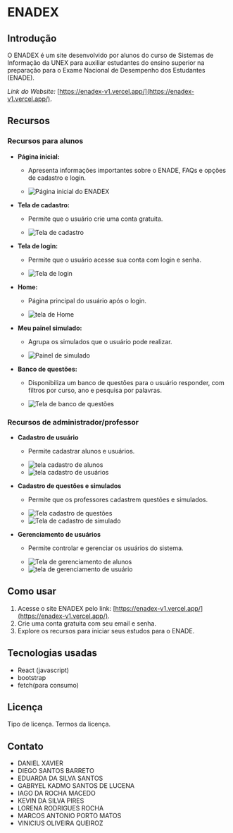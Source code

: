 # **ENADEX**

## Introdução

O ENADEX é um site desenvolvido por alunos do curso de Sistemas de Informação da UNEX para auxiliar estudantes do ensino superior na preparação para o Exame Nacional de Desempenho dos Estudantes (ENADE).

*Link do Website:* [https://enadex-v1.vercel.app/](https://enadex-v1.vercel.app/).

## **Recursos**

### Recursos para alunos

* **Página inicial:**
    * Apresenta informações importantes sobre o ENADE, FAQs e opções de cadastro e login.

    * <img src= "src\screen\Landing_Page1.JPG" alt="Página inicial do ENADEX"/>

* **Tela de cadastro:**
    * Permite que o usuário crie uma conta gratuita.

    * <img src= "src\screen\tela_cadastro1.JPG"  alt="Tela de cadastro"/>

* **Tela de login:**
    * Permite que o usuário acesse sua conta com login e senha.

    * <img src= "src\screen\tela_login1.JPG"  alt="Tela de login"/>

* **Home:**
    *  Página principal do usuário após o login.

    * <img src= "src\screen\home.JPG"  alt="tela de Home"/>

* **Meu painel simulado:**
    * Agrupa os simulados que o usuário pode realizar.

    * <img src= "src\screen\Painel_simulado.JPG"  alt="Painel de simulado"/>

* **Banco de questões:**
    * Disponibiliza um banco de questões para o usuário responder, com filtros por curso, ano e pesquisa por palavras.

    * <img src= "src\screen\banco_questaos.JPG"  alt="Tela de banco de questões"/>


### Recursos de administrador/professor

* **Cadastro de usuário**
    * Permite cadastrar alunos e usuários.

    * <img src= "src\screen\cadastro_aluno.JPG"  alt="tela cadastro de alunos"/>
    * <img src= "src\screen\cadastro_usuario.JPG"  alt="tela cadastro de usuários"/>

* **Cadastro de questões e simulados**
    * Permite que os professores cadastrem questões e simulados.

    * <img src= "src\screen\registrar_questao.JPG"  alt="Tela cadastro de questões"/>
    * <img src= "src\screen\registrar_simulado.JPG"  alt="Tela de cadastro de simulado"/>

* **Gerenciamento de usuários**
    * Permite controlar e gerenciar os usuários do sistema.
    
    * <img src= "src\screen\gerenciamento_aluno.JPG"  alt="Tela de gerenciamento de alunos"/>
    * <img src= "src\screen\gerenciamento_usuario.JPG "  alt="tela de gerenciamento de usuário"/>


## **Como usar**

1. Acesse o site ENADEX pelo link: [https://enadex-v1.vercel.app/](https://enadex-v1.vercel.app/).
2. Crie uma conta gratuita com seu email e senha.
3. Explore os recursos para iniciar seus estudos para o ENADE.

## **Tecnologias usadas**

* React (javascript) 
* bootstrap 
* fetch(para consumo) 

## **Licença**

Tipo de licença. Termos da licença.

## **Contato**

* DANIEL XAVIER 
* DIEGO SANTOS BARRETO 
* EDUARDA DA SILVA SANTOS 
* GABRYEL KADMO SANTOS DE LUCENA
* IAGO DA ROCHA MACEDO
* KEVIN DA SILVA PIRES
* LORENA RODRIGUES ROCHA
* MARCOS ANTONIO PORTO MATOS
* VINICIUS OLIVEIRA QUEIROZ
